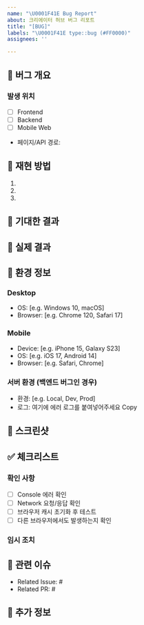 ```yaml
---
name: "\U0001F41E Bug Report"
about: 크리에이터 허브 버그 리포트
title: "[BUG]"
labels: "\U0001F41E type::bug (#FF0000)"
assignees: ''

---
```


## 🚨 버그 개요
<!-- 어떤 버그가 발생했는지 간단히 설명해주세요 -->

### 발생 위치
- [ ] Frontend
- [ ] Backend
- [ ] Mobile Web
- 페이지/API 경로: 

## 🔄 재현 방법
<!-- 버그를 재현하기 위한 단계를 자세히 설명해주세요 -->
1. 
2. 
3. 

## 🎯 기대한 결과
<!-- 본래 기대했던 정상적인 동작을 설명해주세요 -->

## 🌋 실제 결과
<!-- 실제로 발생한 문제 상황을 설명해주세요 -->

## 📱 환경 정보
### Desktop
- OS: [e.g. Windows 10, macOS]
- Browser: [e.g. Chrome 120, Safari 17]

### Mobile
- Device: [e.g. iPhone 15, Galaxy S23]
- OS: [e.g. iOS 17, Android 14]
- Browser: [e.g. Safari, Chrome]

### 서버 환경 (백엔드 버그인 경우)
- 환경: [e.g. Local, Dev, Prod]
- 로그:
여기에 에러 로그를 붙여넣어주세요
Copy
## 📸 스크린샷
<!-- 가능한 경우 스크린샷이나 동영상을 첨부해주세요 -->

## ✅ 체크리스트
### 확인 사항
- [ ] Console 에러 확인
- [ ] Network 요청/응답 확인
- [ ] 브라우저 캐시 초기화 후 테스트
- [ ] 다른 브라우저에서도 발생하는지 확인

### 임시 조치
<!-- 문제를 임시로 해결할 수 있는 방법이 있다면 작성해주세요 -->

## 🔄 관련 이슈
<!-- 관련된 이슈가 있다면 링크해주세요 -->
- Related Issue: #
- Related PR: #

## 💭 추가 정보
<!-- 버그 해결에 도움이 될 만한 추가 정보가 있다면 작성해주세요 -->
